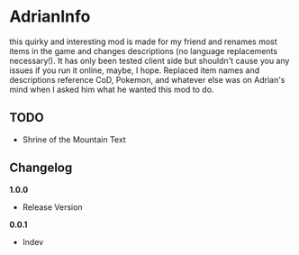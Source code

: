 # AdrianInfo

this quirky and interesting mod is made for my friend and renames most items in the game and changes descriptions (no language replacements necessary!). It has only been tested client side but shouldn't cause you any issues if you run it online, maybe, I hope. Replaced item names and descriptions reference CoD, Pokemon, and whatever else was on Adrian's mind when I asked him what he wanted this mod to do.

## TODO

* Shrine of the Mountain Text


## Changelog

**1.0.0**

* Release Version

**0.0.1**

* Indev
